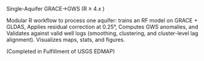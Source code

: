 Single-Aquifer GRACE→GWS (R ≥ 4.x )

Modular R workflow to process one aquifer: trains an RF model on GRACE + GLDAS,
Applies residual correction at 0.25°, 
Computes GWS anomalies, and 
Validates against valid well logs (smoothing, clustering, and cluster-level lag alignment). 
Visualizes maps, stats, and figures.

(Completed in Fulfillment of USGS EDMAP)
